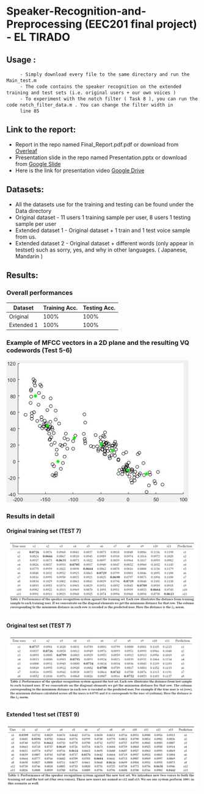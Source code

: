 # Speaker-Recognition-and-Preprocessing (EEC201 final project) - EL TIRADO

## Usage :
         - Simply download every file to the same directory and run the Main_test.m
         - The code contains the speaker recognition on the extended training and test sets (i.e. original users + our own voices )
         - To experiment with the notch filter ( Task 8 ), you can run the code notch_filter_data.m . You can change the filter width in
         line 85
         
## Link to the report:
 - Report in the repo named Final_Report.pdf.pdf or download from [Overleaf](https://www.overleaf.com/read/yzdypxtfcdwk)
 - Presentation slide in the repo named Presentation.pptx or download from [Google Slide](https://docs.google.com/presentation/d/1_XmiSBVHOXC19QRkCU1uiK0fqnVT0Il3/edit?usp=sharing&ouid=116751163679535791293&rtpof=true&sd=true)
 - Here is the link for presentation video [Google Drive](https://drive.google.com/file/d/117qruDk5RExCeeEFHU1y7OrQVyKmrgAH/view?usp=sharing)

## Datasets:
 - All the datasets use for the training and testing can be found under the Data directory
 - Original dataset - 11 users 1 training sample per user, 8 users 1 testing sample per user
 - Extended dataset 1 - Original dataset + 1 train and 1 test voice sample from us.
 - Extended dataset 2 - Original dataset + different words (only appear in testset) such as sorry, yes, and why in other languages. 
 ( Japanese, Mandarin )

## Results:

### Overall performances 
Dataset | Training Acc. | Testing Acc.
--- | --- | --- 
Original| 100% | 100% 
Extended 1| 100% | 100% 

### Example of MFCC vectors in a 2D plane and the resulting VQ codewords (Test 5-6)
![alt text3](https://github.com/SendurLanter/Speaker-Recognition-and-Preprocessing-/blob/main/Figures/4.5.jpg?raw=true)

### Results in detail
#### Original training set (TEST 7)
![alt text](https://github.com/SendurLanter/Speaker-Recognition-and-Preprocessing-/blob/main/Figures/1.png?raw=true)
#### Original test set (TEST 7)
![alt text1](https://github.com/SendurLanter/Speaker-Recognition-and-Preprocessing-/blob/main/Figures/2.png?raw=true)
#### Extended 1 test set (TEST 9)
![alt text2](https://github.com/SendurLanter/Speaker-Recognition-and-Preprocessing-/blob/main/Figures/3.png?raw=true)
